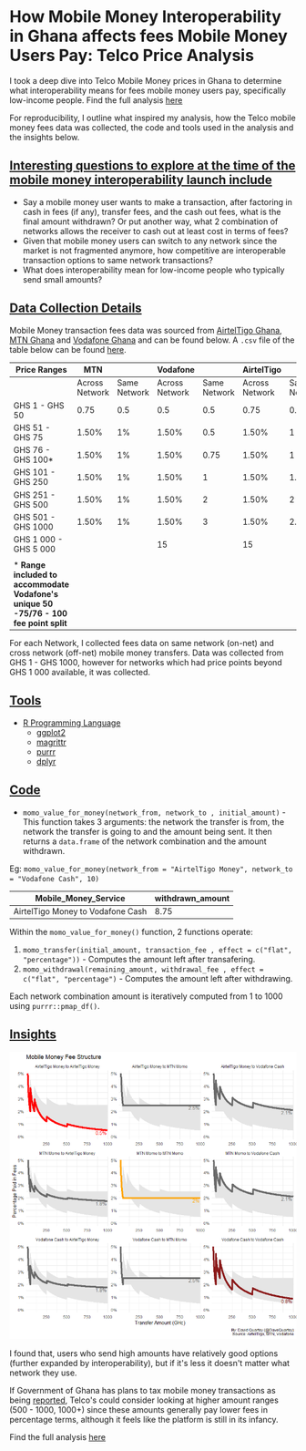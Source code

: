 # How Mobile Money Interoperability in Ghana affects fees Mobile Money Users Pay: Telco Price Analysis

I took a deep dive into Telco Mobile Money prices in Ghana to determine what interoperability means for fees mobile money users pay, specifically low-income people. Find the full analysis [here](https://github.com/DavidQuartey/Mobile-Money-Price-Value-For-Money/blob/master/value_for_money.md)

For reproducibility, I outline what inspired my analysis, how the Telco mobile money fees data was collected, the code and tools used in the analysis and the insights below.

## [Interesting questions to explore at the time of the mobile money interoperability launch include](https://github.com/DavidQuartey/Mobile-Money-Price-Value-For-Money#interesting-questions-to-explore-at-the-time-of-the-mobile-money-interoperability-launch-include)
* Say a mobile money user wants to make a transaction, after factoring in cash in fees (if any), transfer fees, and the cash out fees, what is the final amount withdrawn? Or put another way, what 2 combination of networks allows the receiver to cash out at least cost in terms of fees?
* Given that mobile money users can switch to any network since the market is not fragmented anymore, how competitive are interoperable transaction options to same network transactions?
* What does interoperability mean for low-income people who typically send small amounts?

## [Data Collection Details](https://github.com/DavidQuartey/Mobile-Money-Price-Value-For-Money#data-collection-details)
Mobile Money transaction fees data was sourced from [AirtelTigo Ghana](http://airteltigo.com.gh), [MTN Ghana](http://mtn.com.gh/) and [Vodafone Ghana](https://vodafone.com.gh/) and can be found below. 
A `.csv` file of the table below can be found [here](https://github.com/DavidQuartey/Mobile-Money-Price-Value-For-Money/blob/master/Sources/Data.csv).

| Price Ranges                                                                      | MTN            |              | Vodafone       |              | AirtelTigo     |              |
|-----------------------------------------------------------------------------------|----------------|--------------|----------------|--------------|----------------|--------------|
|                                                                                   | Across Network | Same Network | Across Network | Same Network | Across Network | Same Network |
| GHS 1 - GHS 50                                                                    | 0.75           | 0.5          | 0.5            | 0.5          | 0.75           | 0.5          |
| GHS 51 - GHS 75                                                                   | 1.50%          | 1%           | 1.50%          | 0.5          | 1.50%          | 1            |
| GHS 76 - GHS 100*                                                                 | 1.50%          | 1%           | 1.50%          | 0.75         | 1.50%          | 1            |
| GHS 101 - GHS 250                                                                 | 1.50%          | 1%           | 1.50%          | 1            | 1.50%          | 1.5          |
| GHS 251 - GHS 500                                                                 | 1.50%          | 1%           | 1.50%          | 2            | 1.50%          | 2            |
| GHS 501 - GHS 1000                                                                | 1.50%          | 1%           | 1.50%          | 3            | 1.50%          | 2.5          |
| GHS 1 000 - GHS 5 000                                                           |                |              | 15             |              | 15             |              |
|                                                                                   |                |              |                |              |                |              |
| * **Range included to accommodate Vodafone's unique 50 -75/76 - 100 fee point split** |                |              |                |              |                |              |

For each Network, I collected fees data on same network (on-net) and cross network (off-net) mobile money transfers.                 Data was collected from GHS 1 - GHS 1000, however for networks which had price points beyond GHS 1 000 available, it was collected.

## [Tools](https://github.com/DavidQuartey/Mobile-Money-Price-Value-For-Money#tools)
* [R Programming Language](https://www.r-project.org/about.html)
  * [ggplot2](https://ggplot2.tidyverse.org/)
  * [magrittr](https://magrittr.tidyverse.org/)
  * [purrr](https://purrr.tidyverse.org/)
  * [dplyr](https://dplyr.tidyverse.org/)

## [Code](https://github.com/DavidQuartey/Mobile-Money-Price-Value-For-Money#code)
* `momo_value_for_money(network_from, network_to , initial_amount)` - This function takes 3 arguments: the network the transfer is from, the network the transfer is going to and the amount being sent.
It then returns a `data.frame` of the network combination and the amount withdrawn.

Eg: `momo_value_for_money(network_from = "AirtelTigo Money", network_to = "Vodafone Cash", 10)`

| Mobile_Money_Service              | withdrawn_amount |
|-----------------------------------|------------------|
| AirtelTigo Money to Vodafone Cash | 8.75             |


Within the `momo_value_for_money()` function, 2 functions operate:
1. `momo_transfer(initial_amount, transaction_fee , effect = c("flat", "percentage"))` - Computes the amount left after transafering. 
2. `momo_withdrawal(remaining_amount, withdrawal_fee , effect = c("flat", "percentage")` - Computes the amount left after withdrawing.

Each network combination amount is iteratively computed from 1 to 1000 using `purrr::pmap_df()`.

## [Insights](https://github.com/DavidQuartey/Mobile-Money-Price-Value-For-Money#insights)
![alt text](https://github.com/DavidQuartey/Mobile-Money-Price-Value-For-Money/blob/master/Visualizations/Viz-mobile%20money%20fee%20structure-1.png)

I found that, users who send high amounts have relatively good options (further expanded by interoperability), but if it's less it doesn't matter what network they use.

If Government of Ghana has plans to tax mobile money transactions as being [reported](https://thebftonline.com/2018/business/companies/mtn-ghana-holds-2018-mobile-money-stakeholder-conference/), Telco's could consider looking at higher amount ranges (500 - 1000, 1000+) since these amounts generally pay lower fees in percentage terms, although it feels like the platform is still in its infancy.

Find the full analysis [here](https://github.com/DavidQuartey/Mobile-Money-Price-Value-For-Money/blob/master/value_for_money.md)
